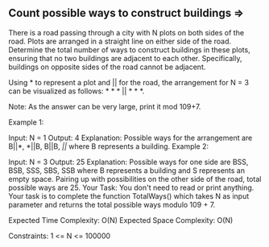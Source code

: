 Count possible ways to construct buildings  =>
------------------------------------------


There is a road passing through a city with N plots on both sides of the road. Plots are arranged in a straight line on either side of the road. Determine the total number of ways to construct buildings in these plots, ensuring that no two buildings are adjacent to each other. Specifically, buildings on opposite sides of the road cannot be adjacent.

Using * to represent a plot and || for the road, the arrangement for N = 3 can be visualized as follows: * * * || * * *.

Note: As the answer can be very large, print it mod 109+7.

Example 1:

Input: N = 1
Output: 4
Explanation: 
Possible ways for the arrangement are B||*, *||B, B||B, *||*
where B represents a building.
Example 2:

Input: N = 3
Output: 25
Explanation: 
Possible ways for one side are BSS, BSB, SSS, SBS,
SSB where B represents a building and S
represents an empty space. Pairing up with 
possibilities on the other side of the road,
total possible ways are 25.
Your Task:
You don't need to read or print anything. Your task is to complete the function TotalWays() which takes N as input parameter and returns the total possible ways modulo 109 + 7.
 

Expected Time Complexity: O(N)
Expected Space Complexity: O(N)
 

Constraints:
1 <= N <= 100000

